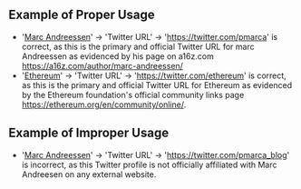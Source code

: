 ## Example of Proper Usage
* '[Marc Andreessen](https://golden.com/wiki/Marc_Andreessen-DBY)' -> 'Twitter URL' -> 'https://twitter.com/pmarca' is correct, as this is the primary and official Twitter URL for marc Andreessen as evidenced by his page on a16z.com https://a16z.com/author/marc-andreessen/
* '[Ethereum](https://golden.com/wiki/Ethereum-W4Z)' -> 'Twitter URL' -> 'https://twitter.com/ethereum' is correct, as this is the primary and official Twitter URL for Ethereum as evidenced by the Ethereum foundation's official community links page https://ethereum.org/en/community/online/.

## Example of Improper Usage
* '[Marc Andreessen](https://golden.com/wiki/Marc_Andreessen-DBY)' -> 'Twitter URL' -> 'https://twitter.com/pmarca_blog' is incorrect, as this Twitter profile is not officially affiliated with Marc Andreesen on any external website.
